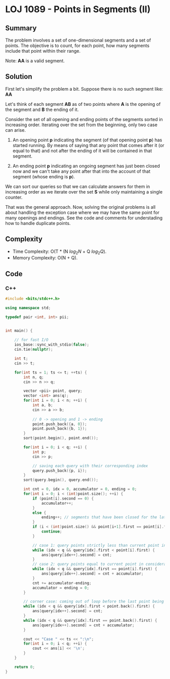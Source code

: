 # LOJ 1089 - Points in Segments (II)

## Summary
The problem involves a set of one-dimensional segments and a set of points. The objective is to count, for each point, how many segments include that point within their range. 

Note: **AA** is a valid segment.

## Solution
First let's simplify the problem a bit. Suppose there is no such segment like: **AA** 

Let's think of each segment **AB** as of two points where **A** is the opening of the segment and **B** the ending of it. 

Consider the set of all opening and ending points of the segments sorted in increasing order. Iterating over the set from the beginning, only two case can arise. 

1. An opening point **p** indicating the segment (of that opening point **p**) has started running. By means of saying that any point that comes after it (or equal to that) and not after the ending of it will be contained in that segment. 

2. An ending point **p** indicating an ongoing segment has just been closed now and we can't take any point after that into the account of that segment (whose ending is **p**). 

We can sort our queries so that we can calculate answers for them in increasing order as we iterate over the set **S** while only maintaining a single counter.

That was the general approach. Now, solving the original problems is all about handling the exception case where we may have the same point for many openings and endings. See the code and comments for understading how to handle duplicate points.

## Complexity
- Time Complexity: O(T * (N $log{_2}{N}$ + Q $log{_2}{Q}$).
- Memory Complexity: O(N + Q).

## Code

### C++

```cpp
#include <bits/stdc++.h>

using namespace std;

typedef pair <int, int> pii;


int main() {
    
    // for fast I/O
    ios_base::sync_with_stdio(false);
    cin.tie(nullptr);

    int t;
    cin >> t;

    for(int ts = 1; ts <= t; ++ts) {
        int n, q;
        cin >> n >> q;

        vector <pii> point, query;
        vector <int> ans(q);
        for(int i = 0; i < n; ++i) {
            int a, b;
            cin >> a >> b;
            
            // 0 -> opening and 1 -> ending
            point.push_back({a, 0});
            point.push_back({b, 1});
        }
        sort(point.begin(), point.end());

        for(int i = 0; i < q; ++i) {
            int p;
            cin >> p;

            // saving each query with their corresponding index
            query.push_back({p, i});
        }
        sort(query.begin(), query.end());

        int cnt = 0, idx = 0, accumulator = 0, ending = 0;
        for(int i = 0; i < (int)point.size(); ++i) {
            if (point[i].second == 0) {
                accumulator++;
            }
            else {
                ending++; // segments that have been closed for the later points
            }
            if (i < (int)point.size() && point[i+1].first == point[i].first) { // accumulating cases with same opening or ending: (p, 0) or (p, 1)
                continue;
            }

            // case 1: query points strictly less than current point in consideration
            while (idx < q && query[idx].first < point[i].first) {
                ans[query[idx++].second] = cnt;
            }
            // case 2: query points equal to current point in consideration
            while (idx < q && query[idx].first == point[i].first) {
                ans[query[idx++].second] = cnt + accumulator;
            }
            cnt += accumulator-ending;
            accumulator = ending = 0;
        }

        // corner case: coming out of loop before the last point being considered
        while (idx < q && query[idx].first < point.back().first) {
            ans[query[idx++].second] = cnt;
        }
        while (idx < q && query[idx].first == point.back().first) {
            ans[query[idx++].second] = cnt + accumulator;
        }

        cout << "Case " << ts << ":\n";
        for(int i = 0; i < q; ++i) {
            cout << ans[i] << '\n';
        }
    }

    return 0;
}
```
